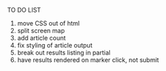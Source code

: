 TO DO LIST

1. move CSS out of html
3. split screen map
4. add article count
5. fix styling of article output
6. break out results listing in partial
7. have results rendered on marker click, not submit
